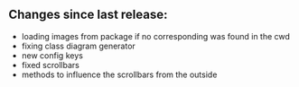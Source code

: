 ## Changes since last release:

- loading images from package if no corresponding was found in the cwd
- fixing class diagram generator
- new config keys
- fixed scrollbars
- methods to influence the scrollbars from the outside
